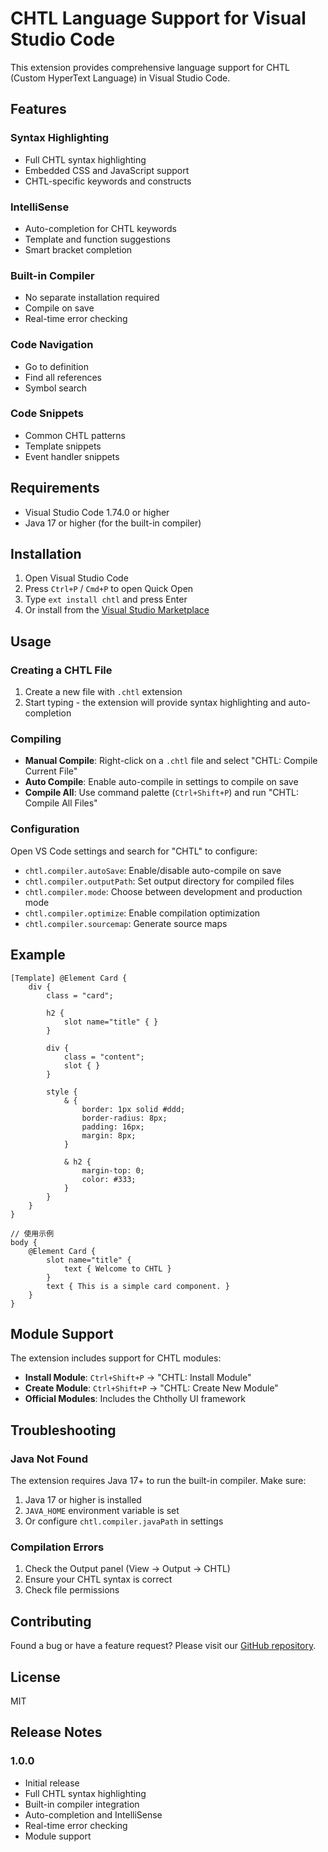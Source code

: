 # CHTL Language Support for Visual Studio Code

This extension provides comprehensive language support for CHTL (Custom HyperText Language) in Visual Studio Code.

## Features

### Syntax Highlighting
- Full CHTL syntax highlighting
- Embedded CSS and JavaScript support
- CHTL-specific keywords and constructs

### IntelliSense
- Auto-completion for CHTL keywords
- Template and function suggestions
- Smart bracket completion

### Built-in Compiler
- No separate installation required
- Compile on save
- Real-time error checking

### Code Navigation
- Go to definition
- Find all references
- Symbol search

### Code Snippets
- Common CHTL patterns
- Template snippets
- Event handler snippets

## Requirements

- Visual Studio Code 1.74.0 or higher
- Java 17 or higher (for the built-in compiler)

## Installation

1. Open Visual Studio Code
2. Press `Ctrl+P` / `Cmd+P` to open Quick Open
3. Type `ext install chtl` and press Enter
4. Or install from the [Visual Studio Marketplace](https://marketplace.visualstudio.com/items?itemName=chtl-team.chtl)

## Usage

### Creating a CHTL File

1. Create a new file with `.chtl` extension
2. Start typing - the extension will provide syntax highlighting and auto-completion

### Compiling

- **Manual Compile**: Right-click on a `.chtl` file and select "CHTL: Compile Current File"
- **Auto Compile**: Enable auto-compile in settings to compile on save
- **Compile All**: Use command palette (`Ctrl+Shift+P`) and run "CHTL: Compile All Files"

### Configuration

Open VS Code settings and search for "CHTL" to configure:

- `chtl.compiler.autoSave`: Enable/disable auto-compile on save
- `chtl.compiler.outputPath`: Set output directory for compiled files
- `chtl.compiler.mode`: Choose between development and production mode
- `chtl.compiler.optimize`: Enable compilation optimization
- `chtl.compiler.sourcemap`: Generate source maps

## Example

```chtl
[Template] @Element Card {
    div {
        class = "card";
        
        h2 {
            slot name="title" { }
        }
        
        div {
            class = "content";
            slot { }
        }
        
        style {
            & {
                border: 1px solid #ddd;
                border-radius: 8px;
                padding: 16px;
                margin: 8px;
            }
            
            & h2 {
                margin-top: 0;
                color: #333;
            }
        }
    }
}

// 使用示例
body {
    @Element Card {
        slot name="title" {
            text { Welcome to CHTL }
        }
        text { This is a simple card component. }
    }
}
```

## Module Support

The extension includes support for CHTL modules:

- **Install Module**: `Ctrl+Shift+P` → "CHTL: Install Module"
- **Create Module**: `Ctrl+Shift+P` → "CHTL: Create New Module"
- **Official Modules**: Includes the Chtholly UI framework

## Troubleshooting

### Java Not Found

The extension requires Java 17+ to run the built-in compiler. Make sure:

1. Java 17 or higher is installed
2. `JAVA_HOME` environment variable is set
3. Or configure `chtl.compiler.javaPath` in settings

### Compilation Errors

1. Check the Output panel (View → Output → CHTL)
2. Ensure your CHTL syntax is correct
3. Check file permissions

## Contributing

Found a bug or have a feature request? Please visit our [GitHub repository](https://github.com/your-org/vscode-chtl).

## License

MIT

## Release Notes

### 1.0.0

- Initial release
- Full CHTL syntax highlighting
- Built-in compiler integration
- Auto-completion and IntelliSense
- Real-time error checking
- Module support